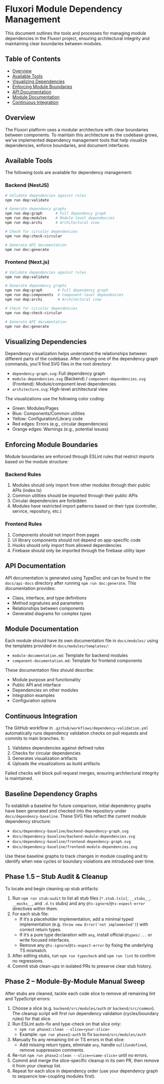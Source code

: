 # Fluxori Module Dependency Management

This document outlines the tools and processes for managing module dependencies in the Fluxori project, ensuring architectural integrity and maintaining clear boundaries between modules.

## Table of Contents

- [Overview](#overview)
- [Available Tools](#available-tools)
- [Visualizing Dependencies](#visualizing-dependencies)
- [Enforcing Module Boundaries](#enforcing-module-boundaries)
- [API Documentation](#api-documentation)
- [Module Documentation](#module-documentation)
- [Continuous Integration](#continuous-integration)

## Overview

The Fluxori platform uses a modular architecture with clear boundaries between components. To maintain this architecture as the codebase grows, we've implemented dependency management tools that help visualize dependencies, enforce boundaries, and document interfaces.

## Available Tools

The following tools are available for dependency management:

### Backend (NestJS)

```bash
# Validate dependencies against rules
npm run dep:validate

# Generate dependency graphs
npm run dep:graph      # Full dependency graph
npm run dep:modules    # Module-level dependencies
npm run dep:archi      # Architectural view

# Check for circular dependencies
npm run dep:check-circular

# Generate API documentation
npm run doc:generate
```

### Frontend (Next.js)

```bash
# Validate dependencies against rules
npm run dep:validate

# Generate dependency graphs
npm run dep:graph       # Full dependency graph
npm run dep:components  # Component-level dependencies
npm run dep:archi       # Architectural view

# Check for circular dependencies
npm run dep:check-circular

# Generate API documentation
npm run doc:generate
```

## Visualizing Dependencies

Dependency visualization helps understand the relationships between different parts of the codebase. After running one of the dependency graph commands, you'll find SVG files in the root directory:

- `dependency-graph.svg`: Full dependency graph
- `module-dependencies.svg` (Backend) / `component-dependencies.svg` (Frontend): Module/component level dependencies
- `architecture.svg`: High-level architectural view

The visualizations use the following color coding:

- Green: Modules/Pages
- Blue: Components/Common utilities
- Yellow: Configuration/Library code
- Red edges: Errors (e.g., circular dependencies)
- Orange edges: Warnings (e.g., potential issues)

## Enforcing Module Boundaries

Module boundaries are enforced through ESLint rules that restrict imports based on the module structure:

### Backend Rules

1. Modules should only import from other modules through their public APIs (index.ts)
2. Common utilities should be imported through their public APIs
3. Circular dependencies are forbidden
4. Modules have restricted import patterns based on their type (controller, service, repository, etc.)

### Frontend Rules

1. Components should not import from pages
2. UI library components should not depend on app-specific code
3. Hooks should only import from allowed dependencies
4. Firebase should only be imported through the firebase utility layer

## API Documentation

API documentation is generated using TypeDoc and can be found in the `docs/api-docs` directory after running `npm run doc:generate`. This documentation provides:

- Class, interface, and type definitions
- Method signatures and parameters
- Relationships between components
- Generated diagrams for complex types

## Module Documentation

Each module should have its own documentation file in `docs/modules/` using the templates provided in `docs/modules/templates/`:

- `module-documentation.md`: Template for backend modules
- `component-documentation.md`: Template for frontend components

These documentation files should describe:

- Module purpose and functionality
- Public API and interface
- Dependencies on other modules
- Integration examples
- Configuration options

## Continuous Integration

The GitHub workflow in `.github/workflows/dependency-validation.yml` automatically runs dependency validation checks on pull requests and commits to main branches. It:

1. Validates dependencies against defined rules
2. Checks for circular dependencies
3. Generates visualization artifacts
4. Uploads the visualizations as build artifacts

Failed checks will block pull request merges, ensuring architectural integrity is maintained.

## Baseline Dependency Graphs

To establish a baseline for future comparison, initial dependency graphs have been generated and checked into the repository under `docs/dependency-baseline`. These SVG files reflect the current module dependency structure:

- `docs/dependency-baseline/backend-dependency-graph.svg`
- `docs/dependency-baseline/backend-module-dependencies.svg`
- `docs/dependency-baseline/frontend-dependency-graph.svg`
- `docs/dependency-baseline/frontend-module-dependencies.svg`

Use these baseline graphs to track changes in module coupling and to identify when new cycles or boundary violations are introduced over time.

## Phase 1.5 – Stub Audit & Cleanup

To locate and begin cleaning up stub artifacts:

1. Run `npm run stub:audit` to list all stub files (`*.stub.ts[x]`, `__stubs__`, `__mocks__`, and `.d.ts` stubs) and any `@ts-ignore`/`@ts-expect-error` directives within them.
2. For each stub file:
   - If it’s a placeholder implementation, add a minimal typed implementation (e.g. `throw new Error('not implemented')`) with correct return types.
   - If it’s a pure type declaration with `any`, install official `@types/...` or write focused interfaces.
   - Remove any `@ts-ignore`/`@ts-expect-error` by fixing the underlying TS mismatch.
3. After editing stubs, run `npm run typecheck` and `npm run lint` to confirm no regressions.
4. Commit stub clean-ups in isolated PRs to preserve clear stub history.

## Phase 2 – Module-By-Module Manual Sweep

After stubs are cleaned, tackle each code slice to remove all remaining lint and TypeScript errors:

1. Choose a slice (e.g. `backend/src/modules/auth` or `backend/src/common`). The cleanup script will first run dependency validation (cycles/boundary rules) for that slice.
2. Run ESLint auto-fix and type-check on that slice only:
   - `npm run phase2:clean --slice=<your-slice>`
   - Example: `npm run phase2:auth` to fix `backend/src/modules/auth`
3. Manually fix any remaining lint or TS errors in that slice:
   - Add missing return types, eliminate `any`, handle `null`/`undefined`, remove suppression comments.
4. Re-run `npm run phase2:clean --slice=<same-slice>` until no errors.
5. Commit and merge the slice-specific cleanup in its own PR, then remove it from your cleanup list.
6. Repeat for each slice in dependency order (use your dependency graph to sequence low-coupling modules first).
